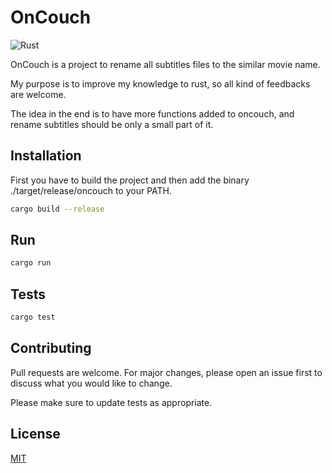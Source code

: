 # OnCouch
![Rust](https://github.com/thiagodsti/oncouch/workflows/Rust/badge.svg?branch=master)

OnCouch is a project to rename all subtitles files to the similar movie name.

My purpose is to improve my knowledge to rust, so all kind of feedbacks are welcome.

The idea in the end is to have more functions added to oncouch, and rename subtitles should be only a small part of it.


## Installation

First you have to build the project and then add the binary ./target/release/oncouch to your PATH.

```bash
cargo build --release
```

## Run

```bash
cargo run
```

## Tests

```bash
cargo test
```

## Contributing
Pull requests are welcome. For major changes, please open an issue first to discuss what you would like to change.

Please make sure to update tests as appropriate.

## License
[MIT](https://choosealicense.com/licenses/mit/)
